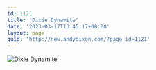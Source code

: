 ```yaml
---
id: 1121
title: 'Dixie Dynamite'
date: '2023-03-17T13:45:17+00:00'
layout: page
guid: 'http://new.andydixon.com/?page_id=1121'
---
```


![Dixie Dynamite](https://i0.wp.com/assets.g8x2.ldn.idrivee2-23.com/posters/Dixie%20Dynamite%2001.jpg?w=1200&ssl=1 "Dixie Dynamite")